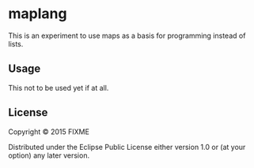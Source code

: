 # maplang

This is an experiment to use maps as a basis for programming instead of lists.

## Usage

This not to be used yet if at all.

## License

Copyright © 2015 FIXME

Distributed under the Eclipse Public License either version 1.0 or (at
your option) any later version.
